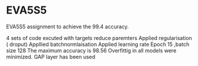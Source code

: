 # EVA5S5
EVA5S5 assignment to achieve the 99.4 accuracy.

4 sets of code excuted 
with targets 
reduce paremters 
Applied regularisation ( droput)
Appllied batchnormlaisation
Applied learning rate 
Epoch 15 ,batch size 128
The maximum accuracy is 98.56
Overfittig in all models were minimized.
GAP layer has been used
